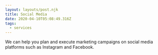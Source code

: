 ```yaml
---
layout: layouts/post.njk
title: Social Media
date: 2020-04-10T05:08:49.316Z
tags:
  - services
---
```

We can help you plan and execute marketing campaigns on social media platforms such as Instagram and Facebook.